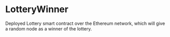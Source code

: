# LotteryWinner
Deployed Lottery smart contract over the Ethereum network, which will give a random node as a winner of the lottery.
